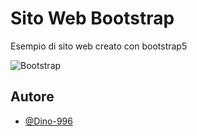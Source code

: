 
# Sito Web Bootstrap

Esempio di sito web creato con bootstrap5


![Bootstrap](https://icons.getbootstrap.com/assets/img/icons-hero@2x.png)


## Autore

- [@Dino-996](https://github.com/Dino-996)


